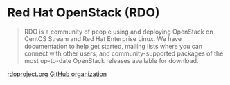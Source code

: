 # Red Hat OpenStack (RDO)

> RDO is a community of people using and deploying OpenStack on CentOS Stream and Red Hat Enterprise Linux. We have documentation to help get started, mailing lists where you can connect with other users, and community-supported packages of the most up-to-date OpenStack releases available for download.

[rdoproject.org](https://www.rdoproject.org/)
[GitHub organization](https://github.com/redhat-openstack)
